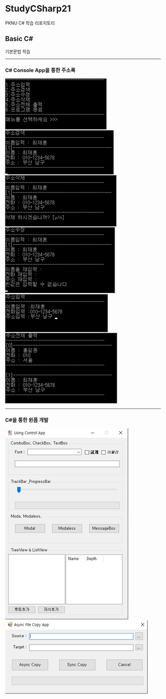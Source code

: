 # StudyCSharp21

PKNU C# 학습 리포지토리

## Basic C#

기본문법 학습


------------------------------------------------
### C# Console App을 통한 주소록

![주소록_메인](https://github.com/jacksimuse/StudyCSharp21/blob/main/images/%EC%A3%BC%EC%86%8C%EB%A1%9D_%EB%A9%94%EC%9D%B8.png)
![주소록_검색](https://github.com/jacksimuse/StudyCSharp21/blob/main/images/%EC%A3%BC%EC%86%8C%EB%A1%9D_%EA%B2%80%EC%83%89.png)
![주소록_삭제](https://github.com/jacksimuse/StudyCSharp21/blob/main/images/%EC%A3%BC%EC%86%8C%EB%A1%9D_%EC%82%AD%EC%A0%9C.png)
![주소록 수정](https://github.com/jacksimuse/StudyCSharp21/blob/main/images/%EC%A3%BC%EC%86%8C%EB%A1%9D_%EC%88%98%EC%A0%95.png)
![주소록 입력](https://github.com/jacksimuse/StudyCSharp21/blob/main/images/%EC%A3%BC%EC%86%8C%EB%A1%9D_%EC%9E%85%EB%A0%A5.png)
![주소록_전체출력](https://github.com/jacksimuse/StudyCSharp21/blob/main/images/%EC%A3%BC%EC%86%8C%EB%A1%9D_%EC%A0%84%EC%B2%B4%EC%B6%9C%EB%A0%A5.png)

------------------------------------------------
### C#을 통한 윈폼 개발
![Using Control App](https://github.com/jacksimuse/StudyCSharp21/blob/main/images/Using%20Control%20App.png)
![Async File Copy App](https://github.com/jacksimuse/StudyCSharp21/blob/main/images/Async%20File%20Copy%20App.png)
